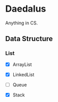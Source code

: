 # Daedalus
Anything in CS.

## Data Structure

### List

- [x] ArrayList

- [x] LinkedList

- [ ] Queue

- [X] Stack